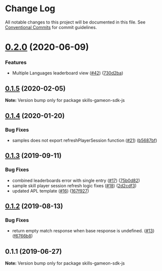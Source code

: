 # Change Log

All notable changes to this project will be documented in this file.
See [Conventional Commits](https://conventionalcommits.org) for commit guidelines.

# [0.2.0](https://github.com/alexa-games/skills-gameon-sdk-js/compare/v0.1.5...v0.2.0) (2020-06-09)


### Features

* Multiple Languages leaderboard view ([#42](https://github.com/alexa-games/skills-gameon-sdk-js/issues/42)) ([730d2ba](https://github.com/alexa-games/skills-gameon-sdk-js/commit/730d2ba551b3c56e53fa31514fa0dedcc68a8803))





## [0.1.5](https://github.com/alexa-games/skills-gameon-sdk-js/compare/v0.1.4...v0.1.5) (2020-02-05)

**Note:** Version bump only for package skills-gameon-sdk-js





## [0.1.4](https://github.com/alexa-games/skills-gameon-sdk-js/compare/v0.1.3...v0.1.4) (2020-01-20)


### Bug Fixes

* samples does not export refreshPlayerSession function ([#21](https://github.com/alexa-games/skills-gameon-sdk-js/issues/21)) ([b5687bf](https://github.com/alexa-games/skills-gameon-sdk-js/commit/b5687bfce73192ddff841c3e8794f736c2afbea6))






## [0.1.3](https://github.com/alexa-games/skills-gameon-sdk-js/compare/v0.1.2...v0.1.3) (2019-09-11)


### Bug Fixes

* combined leaderboards error with single entry ([#17](https://github.com/alexa-games/skills-gameon-sdk-js/issues/17)) ([75b0d82](https://github.com/alexa-games/skills-gameon-sdk-js/commit/75b0d82))
* sample skill player session refresh logic fixes ([#18](https://github.com/alexa-games/skills-gameon-sdk-js/issues/18)) ([2d2cdf3](https://github.com/alexa-games/skills-gameon-sdk-js/commit/2d2cdf3))
* updated APL template ([#16](https://github.com/alexa-games/skills-gameon-sdk-js/issues/16)) ([167f927](https://github.com/alexa-games/skills-gameon-sdk-js/commit/167f927))



## [0.1.2](https://github.com/alexa-games/skills-gameon-sdk-js/compare/v0.1.1...v0.1.2) (2019-08-13)


### Bug Fixes

* return empty match response when base response is undefined. ([#13](https://github.com/alexa-games/skills-gameon-sdk-js/issues/13)) ([f6766b8](https://github.com/alexa-games/skills-gameon-sdk-js/commit/f6766b8))





## 0.1.1 (2019-06-27)

**Note:** Version bump only for package skills-gameon-sdk-js
